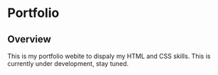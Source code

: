 # Portfolio

## Overview
This is my portfolio webite to dispaly my HTML and CSS skills. This is currently under development, stay tuned. 